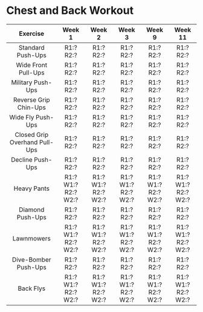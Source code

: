 # Chest and Back Workout

|Exercise|Week 1|Week 2|Week 3|Week 9|Week 11|
|:---:|:---:|:---:|:---:|:---:|:---:|
|Standard Push-Ups|R1:? R2:?|R1:? R2:?|R1:? R2:?|R1:? R2:?|R1:? R2:?|
|Wide Front Pull-Ups|R1:? R2:?|R1:? R2:?|R1:? R2:?|R1:? R2:?|R1:? R2:?|
|Military Push-Ups|R1:? R2:?|R1:? R2:?|R1:? R2:?|R1:? R2:?|R1:? R2:?|
|Reverse Grip Chin-Ups|R1:? R2:?|R1:? R2:?|R1:? R2:?|R1:? R2:?|R1:? R2:?|
|Wide Fly Push-Ups|R1:? R2:?|R1:? R2:?|R1:? R2:?|R1:? R2:?|R1:? R2:?|
|Closed Grip Overhand Pull-Ups|R1:? R2:?|R1:? R2:?|R1:? R2:?|R1:? R2:?|R1:? R2:?|
|Decline Push-Ups|R1:? R2:?|R1:? R2:?|R1:? R2:?|R1:? R2:?|R1:? R2:?|
|Heavy Pants|R1:? W1:? R2:? W2:?|R1:? W1:? R2:? W2:?|R1:? W1:? R2:? W2:?|R1:? W1:? R2:? W2:?|R1:? W1:? R2:? W2:?|
|Diamond Push-Ups|R1:? R2:?|R1:? R2:?|R1:? R2:?|R1:? R2:?|R1:? R2:?|
|Lawnmowers|R1:? W1:? R2:? W2:?|R1:? W1:? R2:? W2:?|R1:? W1:? R2:? W2:?|R1:? W1:? R2:? W2:?|R1:? W1:? R2:? W2:?|
|Dive-Bomber Push-Ups|R1:? R2:?|R1:? R2:?|R1:? R2:?|R1:? R2:?|R1:? R2:?|
|Back Flys|R1:? W1:? R2:? W2:?|R1:? W1:? R2:? W2:?|R1:? W1:? R2:? W2:?|R1:? W1:? R2:? W2:?|R1:? W1:? R2:? W2:?|

